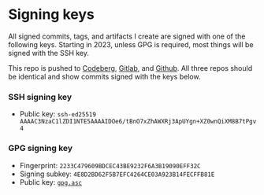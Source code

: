 # Signing keys

All signed commits, tags, and artifacts I create are signed with one of the following keys. Starting in 2023, unless GPG is required, most things will be signed with the SSH key.

This repo is pushed to [Codeberg](https://codeberg.org/chenxiaolong/chenxiaolong), [Gitlab](https://gitlab.com/chenxiaolong/chenxiaolong), and [Github](https://github.com/chenxiaolong/chenxiaolong). All three repos should be identical and show commits signed with the keys below.

### SSH signing key

* Public key: `ssh-ed25519 AAAAC3NzaC1lZDI1NTE5AAAAIDOe6/tBnO7xZhAWXRj3ApUYgn+XZ0wnQiXM8B7tPgv4`

### GPG signing key

* Fingerprint: `2233C479609BDCEC43BE9232F6A3B19090EFF32C`
* Signing subkey: `4E8D2BD62F5B7EFC4264CE03A923B14FECFFB81E`
* Public key: [`gpg.asc`](./gpg.asc)
